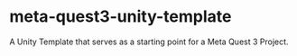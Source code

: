 # meta-quest3-unity-template
A Unity Template that serves as a starting point for a Meta Quest 3 Project.
